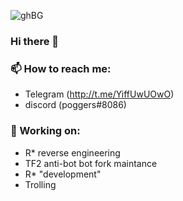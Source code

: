 ![ghBG](https://user-images.githubusercontent.com/86860344/126187670-be508bad-be2e-4d0f-8350-c19cffbfca1e.png)
### Hi there 👋
### 📫 How to reach me:
- Telegram (http://t.me/YiffUwUOwO)
- discord (poggers#8086)
###  🔭 Working on:
- R* reverse engineering
- TF2 anti-bot bot fork maintance
- R* "development"
- Trolling 
<!--
**pogpoggers/pogpoggers** is a ✨ _special_ ✨ repository because its `README.md` (this file) appears on your GitHub profile.

Here are some ideas to get you started:

- 🔭 I’m currently working on ...
- 🌱 I’m currently learning ...
- 👯 I’m looking to collaborate on ...
- 🤔 I’m looking for help with ...
- 💬 Ask me about ...
-  ...
- 😄 Pronouns: ...
- ⚡ Fun fact: ...
--> 
